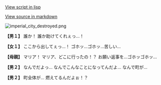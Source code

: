 [View script in lisp](../scripts/100212103.txt)

[View source in markdown](100212103.md)

![imperial_city_destroyed.png](../images/backgrounds/imperial_city_destroyed.png)

**【男１】**
誰か！
誰か助けてくれぇっ…！

**【女１】**
ここから出してぇっ…！
ゴホッ…ゴホッ…苦しい…

**【母親】**
マリア！
マリア、どこに行ったの！？
お願い返事を…ゴホッゴホッ…

**【男２】**
なんでだよっ…
なんでこんなことになってんだよ…
なんで町が…

**【男２】**
町全体が…
燃えてるんだよぉ！？
